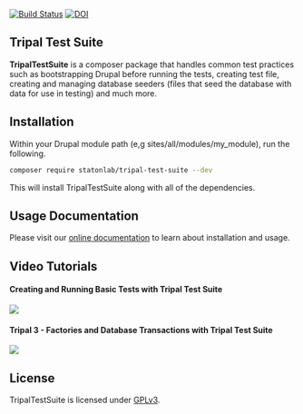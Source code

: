 [![Build Status](https://travis-ci.org/statonlab/TripalTestSuite.svg?branch=master)](https://travis-ci.org/statonlab/TripalTestSuite) [![DOI](https://zenodo.org/badge/123318173.svg)](https://zenodo.org/badge/latestdoi/123318173)

## Tripal Test Suite

**TripalTestSuite** is a composer package that handles
common test practices such as bootstrapping Drupal
before running the tests, creating test file, creating
and managing database seeders (files that seed the database
with data for use in testing) and much more.

## Installation

Within your Drupal module path (e,g sites/all/modules/my_module), run the following.

```bash 
composer require statonlab/tripal-test-suite --dev
```

This will install TripalTestSuite along with all of the dependencies.

## Usage Documentation
Please visit our [online documentation](https://tripaltestsuite.readthedocs.io/en/latest) to learn about installation and usage.

## Video Tutorials

#### Creating and Running Basic Tests with Tripal Test Suite

[![](http://img.youtube.com/vi/hxuiDzRqs9U/0.jpg)](http://www.youtube.com/watch?v=hxuiDzRqs9U "Creating and Running Basic Tests with Tripal Test Suite")

#### Tripal 3 - Factories and Database Transactions with Tripal Test Suite

[![](http://img.youtube.com/vi/PTJ1Dv8QAag/0.jpg)](http://www.youtube.com/watch?v=PTJ1Dv8QAag "Tripal 3 - Factories and Database Transactions with Tripal Test Suite")


## License
TripalTestSuite is licensed under [GPLv3](LICENSE).
